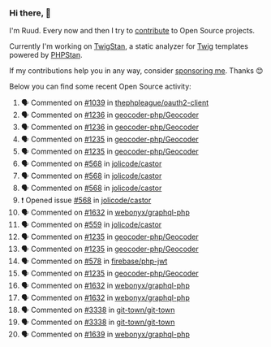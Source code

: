 ### Hi there, 👋

I'm Ruud. Every now and then I try to [contribute](https://github.com/pulls?q=+is%3Apr+author%3Aruudk+archived%3Afalse+is%3Apublic+) to Open Source projects.

Currently I'm working on [TwigStan](https://github.com/twigstan), a static analyzer for [Twig](https://twig.symfony.com/) templates powered by [PHPStan](https://phpstan.org/).

If my contributions help you in any way, consider [sponsoring me](https://github.com/sponsors/ruudk). Thanks 😊

Below you can find some recent Open Source activity:

<!--START_SECTION:activity-->
1. 🗣 Commented on [#1039](https://github.com/thephpleague/oauth2-client/pull/1039#issuecomment-2478150195) in [thephpleague/oauth2-client](https://github.com/thephpleague/oauth2-client)
2. 🗣 Commented on [#1236](https://github.com/geocoder-php/Geocoder/pull/1236#issuecomment-2476141542) in [geocoder-php/Geocoder](https://github.com/geocoder-php/Geocoder)
3. 🗣 Commented on [#1236](https://github.com/geocoder-php/Geocoder/pull/1236#issuecomment-2476120418) in [geocoder-php/Geocoder](https://github.com/geocoder-php/Geocoder)
4. 🗣 Commented on [#1235](https://github.com/geocoder-php/Geocoder/pull/1235#issuecomment-2475835297) in [geocoder-php/Geocoder](https://github.com/geocoder-php/Geocoder)
5. 🗣 Commented on [#1235](https://github.com/geocoder-php/Geocoder/pull/1235#issuecomment-2475779766) in [geocoder-php/Geocoder](https://github.com/geocoder-php/Geocoder)
6. 🗣 Commented on [#568](https://github.com/jolicode/castor/issues/568#issuecomment-2473865452) in [jolicode/castor](https://github.com/jolicode/castor)
7. 🗣 Commented on [#568](https://github.com/jolicode/castor/issues/568#issuecomment-2473864183) in [jolicode/castor](https://github.com/jolicode/castor)
8. 🗣 Commented on [#568](https://github.com/jolicode/castor/issues/568#issuecomment-2473841558) in [jolicode/castor](https://github.com/jolicode/castor)
9. ❗ Opened issue [#568](https://github.com/jolicode/castor/issues/568) in [jolicode/castor](https://github.com/jolicode/castor)
10. 🗣 Commented on [#1632](https://github.com/webonyx/graphql-php/pull/1632#issuecomment-2473832291) in [webonyx/graphql-php](https://github.com/webonyx/graphql-php)
11. 🗣 Commented on [#559](https://github.com/jolicode/castor/pull/559#issuecomment-2473702474) in [jolicode/castor](https://github.com/jolicode/castor)
12. 🗣 Commented on [#1235](https://github.com/geocoder-php/Geocoder/pull/1235#issuecomment-2473451289) in [geocoder-php/Geocoder](https://github.com/geocoder-php/Geocoder)
13. 🗣 Commented on [#1235](https://github.com/geocoder-php/Geocoder/pull/1235#issuecomment-2473296537) in [geocoder-php/Geocoder](https://github.com/geocoder-php/Geocoder)
14. 🗣 Commented on [#578](https://github.com/firebase/php-jwt/issues/578#issuecomment-2473249175) in [firebase/php-jwt](https://github.com/firebase/php-jwt)
15. 🗣 Commented on [#1235](https://github.com/geocoder-php/Geocoder/pull/1235#issuecomment-2473241008) in [geocoder-php/Geocoder](https://github.com/geocoder-php/Geocoder)
16. 🗣 Commented on [#1632](https://github.com/webonyx/graphql-php/pull/1632#issuecomment-2471252967) in [webonyx/graphql-php](https://github.com/webonyx/graphql-php)
17. 🗣 Commented on [#1632](https://github.com/webonyx/graphql-php/pull/1632#issuecomment-2471144169) in [webonyx/graphql-php](https://github.com/webonyx/graphql-php)
18. 🗣 Commented on [#3338](https://github.com/git-town/git-town/issues/3338#issuecomment-2470547378) in [git-town/git-town](https://github.com/git-town/git-town)
19. 🗣 Commented on [#3338](https://github.com/git-town/git-town/issues/3338#issuecomment-2470534187) in [git-town/git-town](https://github.com/git-town/git-town)
20. 🗣 Commented on [#1639](https://github.com/webonyx/graphql-php/pull/1639#issuecomment-2470192037) in [webonyx/graphql-php](https://github.com/webonyx/graphql-php)
<!--END_SECTION:activity-->
